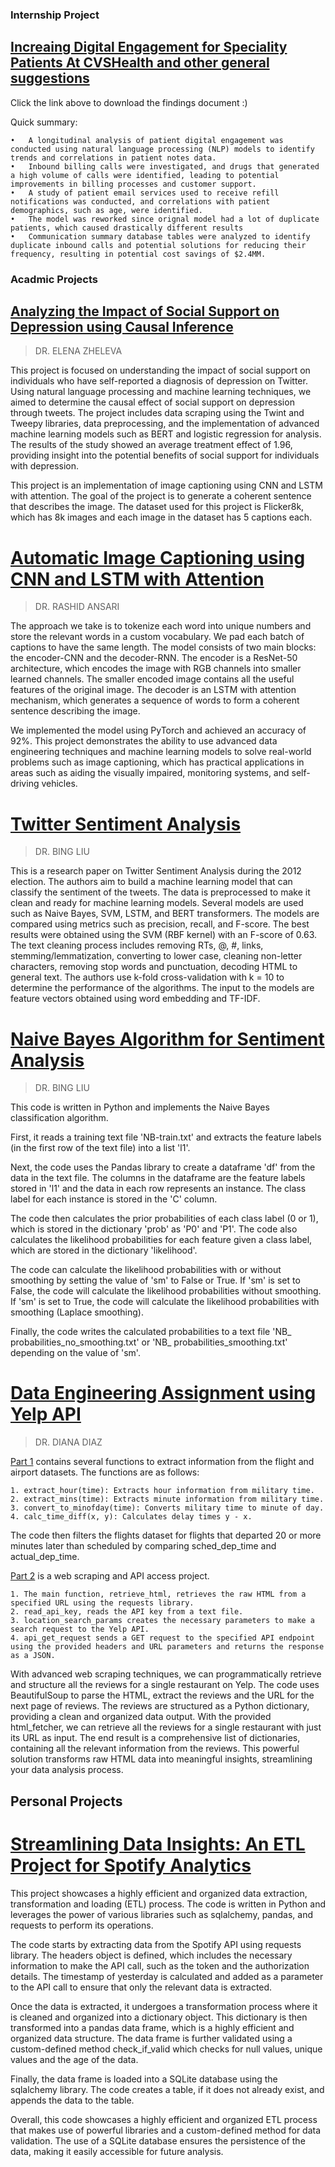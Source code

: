 ### Internship Project

## [Increaing Digital Engagement for Speciality Patients At CVSHealth and other general suggestions](https://github.com/nmehta32/Neel_Portfolio/raw/main/Digital%20Factory_%20CVS%20Specialty%20Findings%20Report%202022.docx.pdf)

Click the link above to download the findings document :)

Quick summary:

    •	A longitudinal analysis of patient digital engagement was conducted using natural language processing (NLP) models to identify trends and correlations in patient notes data.
    •	Inbound billing calls were investigated, and drugs that generated a high volume of calls were identified, leading to potential improvements in billing processes and customer support.
    •	A study of patient email services used to receive refill notifications was conducted, and correlations with patient demographics, such as age, were identified.
    •	The model was reworked since orignal model had a lot of duplicate patients, which caused drastically different results
    •	Communication summary database tables were analyzed to identify duplicate inbound calls and potential solutions for reducing their frequency, resulting in potential cost savings of $2.4MM.



### Acadmic Projects

## [Analyzing the Impact of Social Support on Depression using Causal Inference](https://github.com/nmehta32/Causality-between-support-and-depression)
>DR. ELENA ZHELEVA

This project is focused on understanding the impact of social support on individuals who have self-reported a diagnosis of depression on Twitter. Using natural language processing and machine learning techniques, we aimed to determine the causal effect of social support on depression through tweets. The project includes data scraping using the Twint and Tweepy libraries, data preprocessing, and the implementation of advanced machine learning models such as BERT and logistic regression for analysis. The results of the study showed an average treatment effect of 1.96, providing insight into the potential benefits of social support for individuals with depression.

This project is an implementation of image captioning using CNN and LSTM with attention. The goal of the project is to generate a coherent sentence that describes the image. The dataset used for this project is Flicker8k, which has 8k images and each image in the dataset has 5 captions each.

# [Automatic Image Captioning using CNN and LSTM with Attention](https://github.com/nmehta32/ImageCaptioningPytorch)
>DR. RASHID ANSARI

The approach we take is to tokenize each word into unique numbers and store the relevant words in a custom vocabulary. We pad each batch of captions to have the same length. The model consists of two main blocks: the encoder-CNN and the decoder-RNN. The encoder is a ResNet-50 architecture, which encodes the image with RGB channels into smaller learned channels. The smaller encoded image contains all the useful features of the original image. The decoder is an LSTM with attention mechanism, which generates a sequence of words to form a coherent sentence describing the image.

We implemented the model using PyTorch and achieved an accuracy of 92%. This project demonstrates the ability to use advanced data engineering techniques and machine learning models to solve real-world problems such as image captioning, which has practical applications in areas such as aiding the visually impaired, monitoring systems, and self-driving vehicles.

# [Twitter Sentiment Analysis](https://github.com/nmehta32/Tweet-Sentiment-Analysis)
>DR. BING LIU

This is a research paper on Twitter Sentiment Analysis during the 2012 election. The authors aim to build a machine learning model that can classify the sentiment of the tweets. The data is preprocessed to make it clean and ready for machine learning models. Several models are used such as Naive Bayes, SVM, LSTM, and BERT transformers. The models are compared using metrics such as precision, recall, and F-score. The best results were obtained using the SVM (RBF kernel) with an F-score of 0.63. The text cleaning process includes removing RTs, @, #, links, stemming/lemmatization, converting to lower case, cleaning non-letter characters, removing stop words and punctuation, decoding HTML to general text. The authors use k-fold cross-validation with k = 10 to determine the performance of the algorithms. The input to the models are feature vectors obtained using word embedding and TF-IDF.

# [Naive Bayes Algorithm for Sentiment Analysis](https://github.com/nmehta32/NaiveBayes)
>DR. BING LIU

This code is written in Python and implements the Naive Bayes classification algorithm.

First, it reads a training text file 'NB-train.txt' and extracts the feature labels (in the first row of the text file) into a list 'l1'.

Next, the code uses the Pandas library to create a dataframe 'df' from the data in the text file. The columns in the dataframe are the feature labels stored in 'l1' and the data in each row represents an instance. The class label for each instance is stored in the 'C' column.

The code then calculates the prior probabilities of each class label (0 or 1), which is stored in the dictionary 'prob' as 'P0' and 'P1'. The code also calculates the likelihood probabilities for each feature given a class label, which are stored in the dictionary 'likelihood'.

The code can calculate the likelihood probabilities with or without smoothing by setting the value of 'sm' to False or True. If 'sm' is set to False, the code will calculate the likelihood probabilities without smoothing. If 'sm' is set to True, the code will calculate the likelihood probabilities with smoothing (Laplace smoothing).

Finally, the code writes the calculated probabilities to a text file 'NB_ probabilities_no_smoothing.txt' or 'NB_ probabilities_smoothing.txt' depending on the value of 'sm'.


# [Data Engineering Assignment using Yelp API](https://github.com/nmehta32/Data-Engineering-using-YELP-Api)
>DR. DIANA DIAZ

<u>Part 1</u> contains several functions to extract information from the flight and airport datasets. The functions are as follows:

    1. extract_hour(time): Extracts hour information from military time.
    2. extract_mins(time): Extracts minute information from military time.
    3. convert_to_minofday(time): Converts military time to minute of day.
    4. calc_time_diff(x, y): Calculates delay times y - x.

The code then filters the flights dataset for flights that departed 20 or more minutes later than scheduled by comparing sched_dep_time and actual_dep_time.

<u>Part 2</u> is a web scraping and API access project. 

    1. The main function, retrieve_html, retrieves the raw HTML from a specified URL using the requests library.
    2. read_api_key, reads the API key from a text file.
    3. location_search_params creates the necessary parameters to make a search request to the Yelp API.
    4. api_get_request sends a GET request to the specified API endpoint using the provided headers and URL parameters and returns the response as a JSON. 

With advanced web scraping techniques, we can programmatically retrieve and structure all the reviews for a single restaurant on Yelp. The code uses BeautifulSoup to parse the HTML, extract the reviews and the URL for the next page of reviews. The reviews are structured as a Python dictionary, providing a clean and organized data output. With the provided html_fetcher, we can retrieve all the reviews for a single restaurant with just its URL as input. The end result is a comprehensive list of dictionaries, containing all the relevant information from the reviews. This powerful solution transforms raw HTML data into meaningful insights, streamlining your data analysis process.

## Personal Projects

# [Streamlining Data Insights: An ETL Project for Spotify Analytics](https://github.com/nmehta32/SpotifyETL)

This project showcases a highly efficient and organized data extraction, transformation and loading (ETL) process. The code is written in Python and leverages the power of various libraries such as sqlalchemy, pandas, and requests to perform its operations.

The code starts by extracting data from the Spotify API using requests library. The headers object is defined, which includes the necessary information to make the API call, such as the token and the authorization details. The timestamp of yesterday is calculated and added as a parameter to the API call to ensure that only the relevant data is extracted.

Once the data is extracted, it undergoes a transformation process where it is cleaned and organized into a dictionary object. This dictionary is then transformed into a pandas data frame, which is a highly efficient and organized data structure. The data frame is further validated using a custom-defined method check_if_valid which checks for null values, unique values and the age of the data.

Finally, the data frame is loaded into a SQLite database using the sqlalchemy library. The code creates a table, if it does not already exist, and appends the data to the table.

Overall, this code showcases a highly efficient and organized ETL process that makes use of powerful libraries and a custom-defined method for data validation. The use of a SQLite database ensures the persistence of the data, making it easily accessible for future analysis.
